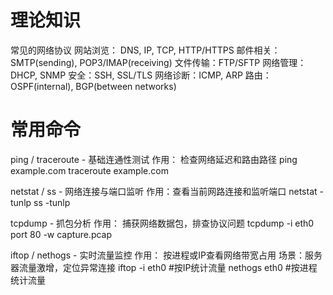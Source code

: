 # 理论知识
常见的网络协议
网站浏览： DNS, IP, TCP, HTTP/HTTPS
邮件相关：SMTP(sending), POP3/IMAP(receiving)
文件传输：FTP/SFTP
网络管理：DHCP, SNMP
安全：SSH, SSL/TLS
网络诊断：ICMP, ARP
路由：OSPF(internal), BGP(between networks)


# 常用命令
ping / traceroute - 基础连通性测试
作用： 检查网络延迟和路由路径
ping example.com
traceroute example.com

netstat / ss - 网络连接与端口监听
作用：查看当前网路连接和监听端口
netstat -tunlp
ss -tunlp

tcpdump - 抓包分析
作用： 捕获网络数据包，排查协议问题
tcpdump -i eth0 port 80 -w capture.pcap

iftop / nethogs - 实时流量监控
作用： 按进程或IP查看网络带宽占用
场景：服务器流量激增，定位异常连接
iftop -i eth0  #按IP统计流量
nethogs eth0   #按进程统计流量